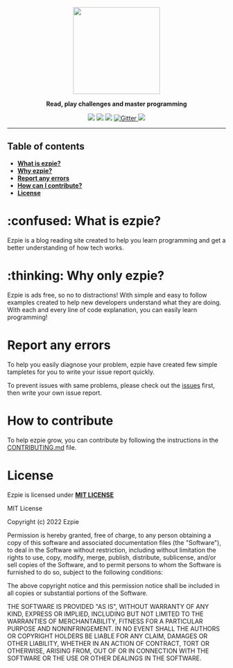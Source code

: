 <div align="center">
<img src="https://user-images.githubusercontent.com/104765117/182629208-891d16bf-a180-4d38-8091-7ac38785adec.png" width="200">
<p><b>Read, play challenges and master programming</b></p>
<img src="https://img.shields.io/github/license/ishaan010/ezpie?style=flat-square">
<img src="https://img.shields.io/github/forks/ishaan010/ezpie?style=flat-square">
<img src="https://img.shields.io/github/stars/ishaan010/ezpie?style=flat-square">
<a href="https://gitter.im/EzpieCo/community">
  <img alt="Gitter" src="https://img.shields.io/gitter/room/ishaan010/ezpie?style=flat-square">
</a>
<img src="https://img.shields.io/badge/PRs-accepted-limegreen?style=flat-square">
</div>

---

## Table of contents

- [**What is ezpie?**](https://github.com/ishaan010/ezpie#what)
- [**Why ezpie?**](https://github.com/ishaan010/ezpie#why)
- [**Report any errors**](https://github.com/ishaan010/ezpie#error)
- [**How can I contribute?**](https://github.com/ishaan010/ezpie#contribute)
- [**License**](https://github.com/ishaan010/ezpie#license)

<div id="what">
  <h1> :confused: What is ezpie?</h1>
  <p>
    Ezpie is a blog reading site created to help you learn programming and get a better understanding of how tech works.
  </p>
</div>
<div>
  <h1> :thinking: Why only ezpie?</h1>
  <p>
    Ezpie is ads free, so no to distractions! With simple and easy to follow examples created to help new developers understand what they are doing. With each and every line of code explanation, you can easily learn programming!
  </p>
</div>

<div id="error">
  <h1>Report any errors</h1>
  <p>
  To help you easily diagnose your problem, ezpie have created few simple tampletes for you to write your issue report quickly.
  </p>
  <p>
  To prevent issues with same problems, please check out the <a href="https://github.com/ishaan010/ezpie/issues">issues</a> first, then write your own issue report.
  </p>
</div>
<div id="contribute">
  <h1>How to contribute</h1>
  <p>
  To help ezpie grow, you can contribute by following the instructions in the <a href="https://github.com/ishaan010/ezpie/blob/master/CONTRIBUTING.md">CONTRIBUTING.md</a> file.
  </p>
</div>
<div id="license">
  <h1>License</h1>
  <p>
    Ezpie is licensed under <b><a href="https://github.com/ishaan010/ezpie/blob/master/LICENSE">MIT LICENSE</a></b>
  </p>
  <p>
  MIT License

Copyright (c) 2022 Ezpie

Permission is hereby granted, free of charge, to any person obtaining a copy
of this software and associated documentation files (the "Software"), to deal
in the Software without restriction, including without limitation the rights
to use, copy, modify, merge, publish, distribute, sublicense, and/or sell
copies of the Software, and to permit persons to whom the Software is
furnished to do so, subject to the following conditions:

The above copyright notice and this permission notice shall be included in all
copies or substantial portions of the Software.

THE SOFTWARE IS PROVIDED "AS IS", WITHOUT WARRANTY OF ANY KIND, EXPRESS OR
IMPLIED, INCLUDING BUT NOT LIMITED TO THE WARRANTIES OF MERCHANTABILITY,
FITNESS FOR A PARTICULAR PURPOSE AND NONINFRINGEMENT. IN NO EVENT SHALL THE
AUTHORS OR COPYRIGHT HOLDERS BE LIABLE FOR ANY CLAIM, DAMAGES OR OTHER
LIABILITY, WHETHER IN AN ACTION OF CONTRACT, TORT OR OTHERWISE, ARISING FROM,
OUT OF OR IN CONNECTION WITH THE SOFTWARE OR THE USE OR OTHER DEALINGS IN THE
SOFTWARE.

  </p>
</div>
